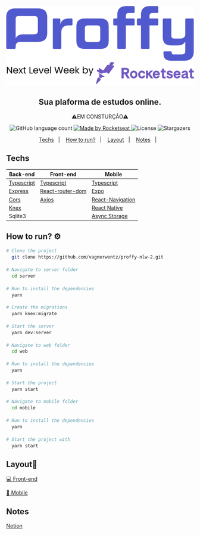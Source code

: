 <div align="center">
  <img src="https://github.com/vagnerwentz/proffy-nlw-2/blob/master/.github/logo.svg" alt"Proffy" title="Proffy" />
  
  <div align="center">
    <img src="https://github.com/vagnerwentz/proffy-nlw-2/blob/master/.github/footer.svg" alt"Proffy Footer" title="Proffy" />
  </div>
  <h2>Sua plaforma de estudos online.</h2>
  <p>⚠️EM CONSTURÇÃO⚠️</p>
  
  <p align="center">
  <img alt="GitHub language count" src="https://img.shields.io/github/languages/count/vagnerwentz/proffy-nlw-2?color=%237d40e7">

  <a href="https://github.com/vagnerwentz">
    <img alt="Made by Rocketseat" src="https://img.shields.io/badge/made%20by-Vagner Wentz-%237d40e7">
  </a>

  <img alt="License" src="https://img.shields.io/badge/license-MIT-%237d40e7">

  <img alt="Stargazers" src="https://img.shields.io/github/stars/vagnerwentz/proffy-nlw-2?style=social">
</p>
</div>

<p align="center">
  <a href="#techs">Techs</a>&nbsp;&nbsp;&nbsp;|&nbsp;&nbsp;&nbsp;
  <a href="#how-to-run?">How to run?</a>&nbsp;&nbsp;&nbsp;|&nbsp;&nbsp;&nbsp;
  <a href="#layout">Layout</a>&nbsp;&nbsp;&nbsp;|&nbsp;&nbsp;&nbsp;
  <a href="#notes">Notes</a>&nbsp;&nbsp;&nbsp;|&nbsp;&nbsp;&nbsp;
</p>

<h2>Techs</h2>


| Back-end      |                                     Front-end                      |     Mobile  |
| ------------- |                                  -------------                    | ------------- 
| [Typescript](https://www.typescriptlang.org/)    | [Typescript](https://www.typescriptlang.org/) | [Typescript](https://www.typescriptlang.org/)
| [Express](https://expressjs.com/)                | [React-router-dom](https://reactrouter.com/web/guides/quick-start)| [Expo](https://expo.io/)
| [Cors](https://www.npmjs.com/package/cors)       | [Axios](https://github.com/axios/axios)| [React-Navigation](https://reactnavigation.org/)
| [Knex](http://knexjs.org/)                       |                                        | [React Native](https://reactnative.dev/)
| Sqlite3                                          |                                        | [Async Storage](https://github.com/react-native-community/async-storage)

</div>

<h2>How to run? ⚙️</h2>

```bash
# Clone the project
  git clone https://github.com/vagnerwentz/proffy-nlw-2.git

# Navigate to server folder
  cd server
  
# Run to install the dependencies
  yarn

# Create the migrations
  yarn knex:migrate

# Start the server
  yarn dev:server

# Navigate to web folder
  cd web

# Run to install the dependencies
  yarn

# Start the project
  yarn start
  
# Navigate to mobile folder
  cd mobile

# Run to install the dependencies
  yarn

# Start the project with
  yarn start
```

<h2>Layout🎨</h2>

[💻 Front-end](https://www.figma.com/file/Snen317VmzHluRUHBRlzTE/Proffy-Web-Copy?node-id=0%3A1)

[📱 Mobile](https://www.figma.com/file/DwHBNPVW9M0ruTIke5XOYo/Proffy-Mobile-Copy?node-id=0%3A1)

<h2>Notes</h2>

[Notion](https://www.notion.so/Next-Level-Week-2-804d368f08c341f2a12c60708def84b6)
